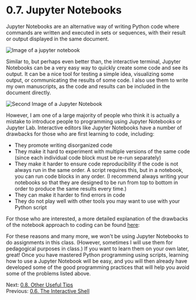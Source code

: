 # 0.7. Jupyter Notebooks

Jupyter Notebooks are an alternative way of writing Python code where commands are written and
executed in sets or sequences, with their result or output displayed in the same document.

![Image of a jupyter notebook](../images/jupyter_notebook1.png)

Similar to, but perhaps even better than, the interactive terminal, Jupyter Notebooks can be a very
easy way to quickly create some code and see its output. It can be a nice tool for testing a simple
idea, visualizing some output, or communicating the results of some code. I also use them to write
my own manuscripts, as the code and results can be included in the document directly.

![Second Image of a Jupyter Notebook](../images/jupyter_notebook2.png)

However, I am one of a large majority of people who think it is actually a mistake to introduce
people to programming using Jupyter Notebooks or Jupyter Lab. Interactive editors like Jupyter
Notebooks have a number of drawbacks for those who are first learning to code, including:

- They promote writing disorganized code
- They make it hard to experiment with multiple versions of the same code (since each individual
  code block must be re-run separately)
- They make it harder to ensure code reproducibility if the code is not always run in the same
  order. A script requires this, but in a notebook, you can run code blocks in any order. (I
  recommend always writing your notebooks so that they are designed to be run from top to bottom in
  order to produce the same results every time.)
- They can make it harder to find errors in code
- They do not play well with other tools you may want to use with your Python script

For those who are interested, a more detailed explanation of the drawbacks of the notebook approach
to coding can be found
[here](https://towardsdatascience.com/5-reasons-why-you-should-switch-from-jupyter-notebook-to-scripts-cb3535ba9c95):

For these reasons and many more, we won't be using Jupyter Notebooks to do assignments in this
class. (However, sometimes I will use them for pedagogical purposes in class.) If you want to learn
them on your own later, great! Once you have mastered Python programming using scripts, learning how
to use a Jupyter Notebook will be easy, and you will then already have developed some of the good
programming practices that will help you avoid some of the problems listed above.

Next: [0.8. Other Useful Tips](0.8.%20Other%20Useful%20Tips.md)<br>
Previous: [0.6. The Interactive Shell](0.6.%20The%20Interactive%20Shell.md)
